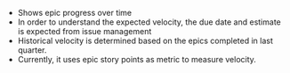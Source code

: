 - Shows epic progress over time
- In order to understand the expected velocity, the due date and estimate is expected from issue management
- Historical velocity is determined based on the epics completed in last quarter.
- Currently, it uses epic story points as metric to measure velocity.
